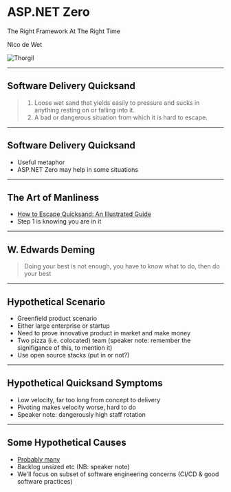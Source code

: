 # ASP.NET Zero

The Right Framework At The Right Time

Nico de Wet

![Thorgil](http://www.thorgil.com/thorgil.png)

---

## Software Delivery Quicksand

> 1. Loose wet sand that yields easily to pressure and sucks in anything resting on or falling into it.
> 2. A bad or dangerous situation from which it is hard to escape.

---

## Software Delivery Quicksand

- Useful metaphor
- ASP.NET Zero may help in some situations

---

## The Art of Manliness

- [How to Escape Quicksand: An Illustrated Guide](https://www.artofmanliness.com/articles/how-to-escape-quicksand-an-illustrated-guide/)
- Step 1 is knowing you are in it

---

## W. Edwards Deming

> Doing your best is not enough, you have to know what to do, then
> do your best

---

## Hypothetical Scenario

- Greenfield product scenario
- Either large enterprise or startup
- Need to prove innovative product in market and make money
- Two pizza (i.e. colocated) team (speaker note: remember the signifigance of this, to mention it)
- Use open source stacks (put in or not?)

--- 

## Hypothetical Quicksand Symptoms

- Low velocity, far too long from concept to delivery
- Pivoting makes velocity worse, hard to do
- Speaker note: dangerously high staff rotation

--- 

## Some Hypothetical Causes

- [Probably many](https://svpg.com/top-10-reasons-for-slow-velocity/)
- Backlog unsized etc (NB: speaker note)
- We'll focus on subset of software engineering concerns (CI/CD & good software practices)
